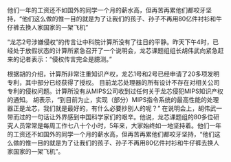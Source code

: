 他们一年的工资还不如国外的同学一个月的薪水高，但再苦再累他们都咬牙坚持，“他们这么做的惟一目的就是为了让我们的孩子、孙子不再用80亿件衬衫和牛仔裤去换人家国家的一架飞机” 

“龙芯2号涉嫌侵权”的传言让中科院计算所没有了往日的平静。昨天下午4时，已经处于放假状态的计算所紧急召开了一个说明会，龙芯课题组组长胡伟武向紧急赶来的记者表示：“侵权传言完全是臆测。” 

根据胡的介绍，计算所非常注重知识产权，龙芯1号和2号已经申请了20多项发明专利，其中部分已经获得了授权。 目前龙芯处理器的所有设计不存在对相关公司专利的侵权问题。计算所没有从MIPS公司收到过任何关于龙芯侵犯MIPS知识产权的通知。 胡表示，“到目前为止，实现（部分）MIPS指令系统的最高性能的处理器正是龙芯，我们就是最好的，有什么必要抄别人的呢？” 在说明会上，胡伟武一带而过的一句话让外界感到中国科学家们的艰辛。他说，龙芯课题组的80多位研究人员常常是每周工作七八十个小时，5年来，大家始终如一地坚持着。他们一年的工资还不如国外的同学一个月的薪水高，但再苦再累他们都咬牙坚持，“他们这么做的惟一目的就是为了让我们的孩子、孙子不再用80亿件衬衫和牛仔裤去换人家国家的一架飞机”。